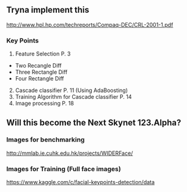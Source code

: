 
## Tryna implement this
http://www.hpl.hp.com/techreports/Compaq-DEC/CRL-2001-1.pdf

### Key Points
1. Feature Selection P. 3
  * Two Recangle Diff
  * Three Rectangle Diff
  * Four Rectangle Diff
2. Cascade classifier P. 11 (Using AdaBoosting)
3. Training Algorithm for Cascade classifier P. 14
4. Image processing P. 18



## Will this become the Next Skynet 123.Alpha?


### Images for benchmarking
http://mmlab.ie.cuhk.edu.hk/projects/WIDERFace/ 


### Images for Training (Full face images)
https://www.kaggle.com/c/facial-keypoints-detection/data
